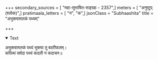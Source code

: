 +++
secondary_sources = [ "महा-सुभाषित-सङ्ग्रहः - 2357",]
meters = [ "अनुष्टुप् (श्लोक)",]
pratimaala_letters = [ "न", "क",]
jsonClass = "Subhaashita"
title = "अभुक्त्वामलकं पथ्यम्"

+++

<details open><summary>Text</summary>

अभुक्त्वामलकं पथ्यं भुक्त्वा तु बदरीफलम्।  
कपित्थं सर्वदा पथ्यं कदली न कदाचन॥
</details>
